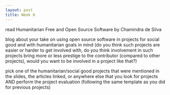 ```yaml
---
layout: post
title: Week 6
---
```


read Humanitarian Free and Open Source Software by Chamindra de Silva

blog about your take on using open source software in projects for social good and with humanitarian goals in mind (do you think such projects are easier or harder to get involved with, do you think involvement in such projects bring more or less prestige to the contributor (compared to other projects), would you want to be involved in a project like that?)

pick one of the humanitarian/social good projects that were mentioned in the slides, the articles linked, or anywhere else that you look for projects AND perform the project evaluation (following the same template as you did for previous projects)

